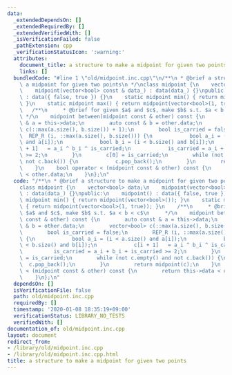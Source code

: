 ```yaml
---
data:
  _extendedDependsOn: []
  _extendedRequiredBy: []
  _extendedVerifiedWith: []
  _isVerificationFailed: false
  _pathExtension: cpp
  _verificationStatusIcon: ':warning:'
  attributes:
    document_title: a structure to make a midpoint for given two points
    links: []
  bundledCode: "#line 1 \"old/midpoint.inc.cpp\"\n/**\n * @brief a structure to make\
    \ a midpoint for given two points\n */\nclass midpoint {\n    vector<bool> data;\n\
    \    midpoint(vector<bool> const & data_) : data(data_) {}\npublic:\n    midpoint()\
    \ : data({ false, true }) {}\n    static midpoint min() { return midpoint(vector<bool>());\
    \ }\n    static midpoint max() { return midpoint(vector<bool>(1, true)); }\n \
    \   /**\n     * @brief for given $a$ and $c$, make $b$ s.t. $a < b < c$\n    \
    \ */\n    midpoint between(midpoint const & other) const {\n        auto const\
    \ & a = this->data;\n        auto const & b = other.data;\n        vector<bool>\
    \ c(::max(a.size(), b.size()) + 1);\n        bool is_carried = false;\n      \
    \  REP_R (i, ::max(a.size(), b.size())) {\n            bool a_i = (i < a.size()\
    \ and a[i]);\n            bool b_i = (i < b.size() and b[i]);\n            c[i\
    \ + 1]   = a_i ^ b_i ^ is_carried;\n            is_carried = a_i + b_i + is_carried\
    \ >= 2;\n        }\n        c[0] = is_carried;\n        while (not c.empty() and\
    \ not c.back()) {\n            c.pop_back();\n        }\n        return midpoint(c);\n\
    \    }\n    bool operator < (midpoint const & other) const {\n        return this->data\
    \ < other.data;\n    }\n};\n"
  code: "/**\n * @brief a structure to make a midpoint for given two points\n */\n\
    class midpoint {\n    vector<bool> data;\n    midpoint(vector<bool> const & data_)\
    \ : data(data_) {}\npublic:\n    midpoint() : data({ false, true }) {}\n    static\
    \ midpoint min() { return midpoint(vector<bool>()); }\n    static midpoint max()\
    \ { return midpoint(vector<bool>(1, true)); }\n    /**\n     * @brief for given\
    \ $a$ and $c$, make $b$ s.t. $a < b < c$\n     */\n    midpoint between(midpoint\
    \ const & other) const {\n        auto const & a = this->data;\n        auto const\
    \ & b = other.data;\n        vector<bool> c(::max(a.size(), b.size()) + 1);\n\
    \        bool is_carried = false;\n        REP_R (i, ::max(a.size(), b.size()))\
    \ {\n            bool a_i = (i < a.size() and a[i]);\n            bool b_i = (i\
    \ < b.size() and b[i]);\n            c[i + 1]   = a_i ^ b_i ^ is_carried;\n  \
    \          is_carried = a_i + b_i + is_carried >= 2;\n        }\n        c[0]\
    \ = is_carried;\n        while (not c.empty() and not c.back()) {\n          \
    \  c.pop_back();\n        }\n        return midpoint(c);\n    }\n    bool operator\
    \ < (midpoint const & other) const {\n        return this->data < other.data;\n\
    \    }\n};\n"
  dependsOn: []
  isVerificationFile: false
  path: old/midpoint.inc.cpp
  requiredBy: []
  timestamp: '2020-01-08 18:35:19+09:00'
  verificationStatus: LIBRARY_NO_TESTS
  verifiedWith: []
documentation_of: old/midpoint.inc.cpp
layout: document
redirect_from:
- /library/old/midpoint.inc.cpp
- /library/old/midpoint.inc.cpp.html
title: a structure to make a midpoint for given two points
---
```

